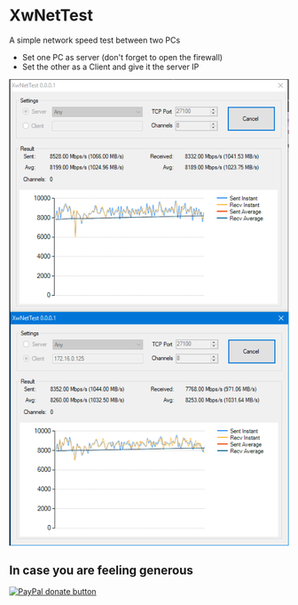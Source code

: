 # XwNetTest

A simple network speed test between two PCs

- Set one PC as server (don't forget to open the firewall)
- Set the other as a Client and give it the server IP

![Connection Manager](Images/MainWindow.png)

## In case you are feeling generous  
[![PayPal donate button](https://www.paypalobjects.com/webstatic/en_US/btn/btn_donate_pp_142x27.png)](https://www.paypal.me/maxsnts)
